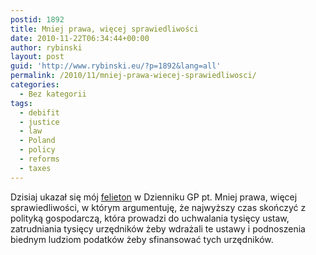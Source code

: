 ```yaml
---
postid: 1892
title: Mniej prawa, więcej sprawiedliwości
date: 2010-11-22T06:34:44+00:00
author: rybinski
layout: post
guid: 'http://www.rybinski.eu/?p=1892&lang=all'
permalink: /2010/11/mniej-prawa-wiecej-sprawiedliwosci/
categories:
  - Bez kategorii
tags:
  - debifit
  - justice
  - law
  - Poland
  - policy
  - reforms
  - taxes
---
```

Dzisiaj ukazał się mój [felieton](http://forsal.pl/artykuly/466480,rybinski_polsce_potrzeba_mniej_prawa_ale_wiecej_sprawiedliwosci.html) w Dzienniku GP pt. Mniej prawa, więcej sprawiedliwości, w którym argumentuję, że najwyższy czas skończyć z polityką gospodarczą, która prowadzi do uchwalania tysięcy ustaw, zatrudniania tysięcy urzędników żeby wdrażali te ustawy i podnoszenia biednym ludziom podatków żeby sfinansować tych urzędników.
